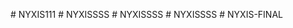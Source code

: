 
#   N Y X I S 1 1 1  
 #   N Y X I S S S S  
 #   N Y X I S S S S  
 #   N Y X I S S S S  
 #   N Y X I S - F I N A L  
 